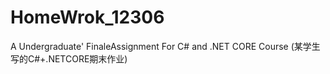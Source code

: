 # HomeWrok_12306
A Undergraduate' FinaleAssignment For C# and .NET CORE Course (某学生写的C#+.NETCORE期末作业)
